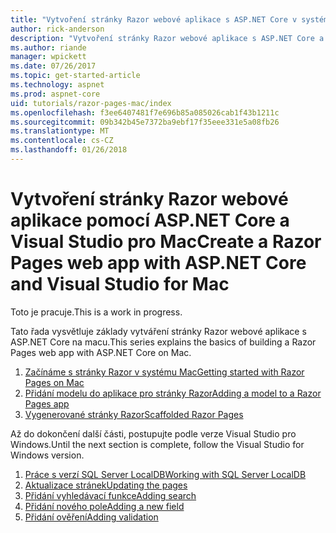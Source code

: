 ```yaml
---
title: "Vytvoření stránky Razor webové aplikace s ASP.NET Core v systému Mac"
author: rick-anderson
description: "Vytvoření stránky Razor webové aplikace s ASP.NET Core a EF jádra."
ms.author: riande
manager: wpickett
ms.date: 07/26/2017
ms.topic: get-started-article
ms.technology: aspnet
ms.prod: aspnet-core
uid: tutorials/razor-pages-mac/index
ms.openlocfilehash: f3ee6407481f7e696b85a085026cab1f43b1211c
ms.sourcegitcommit: 09b342b45e7372ba9ebf17f35eee331e5a08fb26
ms.translationtype: MT
ms.contentlocale: cs-CZ
ms.lasthandoff: 01/26/2018
---
```

# <a name="create-a-razor-pages-web-app-with-aspnet-core-and-visual-studio-for-mac"></a><span data-ttu-id="93c00-103">Vytvoření stránky Razor webové aplikace pomocí ASP.NET Core a Visual Studio pro Mac</span><span class="sxs-lookup"><span data-stu-id="93c00-103">Create a Razor Pages web app with ASP.NET Core and Visual Studio for Mac</span></span>

<span data-ttu-id="93c00-104">Toto je pracuje.</span><span class="sxs-lookup"><span data-stu-id="93c00-104">This is a work in progress.</span></span>

<span data-ttu-id="93c00-105">Tato řada vysvětluje základy vytváření stránky Razor webové aplikace s ASP.NET Core na macu.</span><span class="sxs-lookup"><span data-stu-id="93c00-105">This series explains the basics of building a Razor Pages web app with ASP.NET Core on Mac.</span></span>

1. [<span data-ttu-id="93c00-106">Začínáme s stránky Razor v systému Mac</span><span class="sxs-lookup"><span data-stu-id="93c00-106">Getting started with Razor Pages on Mac</span></span>](xref:tutorials/razor-pages-mac/razor-pages-start)
1. [<span data-ttu-id="93c00-107">Přidání modelu do aplikace pro stránky Razor</span><span class="sxs-lookup"><span data-stu-id="93c00-107">Adding a model to a Razor Pages app</span></span>](xref:tutorials/razor-pages-mac/model)
1. [<span data-ttu-id="93c00-108">Vygenerované stránky Razor</span><span class="sxs-lookup"><span data-stu-id="93c00-108">Scaffolded Razor Pages</span></span>](xref:tutorials/razor-pages-mac/page)


<span data-ttu-id="93c00-109">Až do dokončení další části, postupujte podle verze Visual Studio pro Windows.</span><span class="sxs-lookup"><span data-stu-id="93c00-109">Until the next section is complete, follow the Visual Studio for Windows version.</span></span>

1. [<span data-ttu-id="93c00-110">Práce s verzí SQL Server LocalDB</span><span class="sxs-lookup"><span data-stu-id="93c00-110">Working with SQL Server LocalDB</span></span>](xref:tutorials/razor-pages/sql)
1. [<span data-ttu-id="93c00-111">Aktualizace stránek</span><span class="sxs-lookup"><span data-stu-id="93c00-111">Updating the pages</span></span>](xref:tutorials/razor-pages/da1)
1. [<span data-ttu-id="93c00-112">Přidání vyhledávací funkce</span><span class="sxs-lookup"><span data-stu-id="93c00-112">Adding search</span></span>](xref:tutorials/razor-pages/search)
1. [<span data-ttu-id="93c00-113">Přidání nového pole</span><span class="sxs-lookup"><span data-stu-id="93c00-113">Adding a new field</span></span>](xref:tutorials/razor-pages/new-field)
1. [<span data-ttu-id="93c00-114">Přidání ověření</span><span class="sxs-lookup"><span data-stu-id="93c00-114">Adding validation</span></span>](xref:tutorials/razor-pages/validation)
